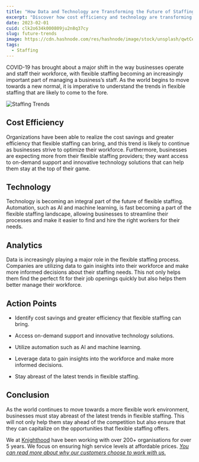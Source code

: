 ```yaml
---
title: "How Data and Technology are Transforming the Future of Staffing"
excerpt: "Discover how cost efficiency and technology are transforming the future of staffing."
date: 2023-02-01
cuid: clk2o634k000809ju2n8q37cy
slug: future-trends
image: https://cdn.hashnode.com/res/hashnode/image/stock/unsplash/qwtCeJ5cLYs/upload/ed5e1b6969680860cfa7edcc89bc6b6a.jpeg
tags:
  - Staffing
---
```


COVID-19 has brought about a major shift in the way businesses operate and staff their workforce, with flexible staffing becoming an increasingly important part of managing a business’s staff. As the world begins to move towards a new normal, it is imperative to understand the trends in flexible staffing that are likely to come to the fore.

![Staffing Trends](https://cdn.hashnode.com/res/hashnode/image/upload/v1689660378801/9d36ce7b-7ed5-419e-84dc-73255368254f.png)

## Cost Efficiency[​](http://localhost:3000/blog/future_trends#cost-efficiency)

Organizations have been able to realize the cost savings and greater efficiency that flexible staffing can bring, and this trend is likely to continue as businesses strive to optimize their workforce. Furthermore, businesses are expecting more from their flexible staffing providers; they want access to on-demand support and innovative technology solutions that can help them stay at the top of their game.

## Technology[​](http://localhost:3000/blog/future_trends#technology)

Technology is becoming an integral part of the future of flexible staffing. Automation, such as AI and machine learning, is fast becoming a part of the flexible staffing landscape, allowing businesses to streamline their processes and make it easier to find and hire the right workers for their needs.

## Analytics[​](http://localhost:3000/blog/future_trends#analytics)

Data is increasingly playing a major role in the flexible staffing process. Companies are utilizing data to gain insights into their workforce and make more informed decisions about their staffing needs. This not only helps them find the perfect fit for their job openings quickly but also helps them better manage their workforce.

## Action Points[​](http://localhost:3000/blog/future_trends#action-points)

* Identify cost savings and greater efficiency that flexible staffing can bring.
    
* Access on-demand support and innovative technology solutions.
    
* Utilize automation such as AI and machine learning.
    
* Leverage data to gain insights into the workforce and make more informed decisions.
    
* Stay abreast of the latest trends in flexible staffing.
    

## Conclusion[​](http://localhost:3000/blog/future_trends#conclusion)

As the world continues to move towards a more flexible work environment, businesses must stay abreast of the latest trends in flexible staffing. This will not only help them stay ahead of the competition but also ensure that they can capitalize on the opportunities that flexible staffing offers.

We at [Knighthood](http://knighthood.co) have been working with over 200+ organisations for over 5 years. We focus on ensuring high service levels at affordable prices. [*You can read more about why our customers choose to work with us.*](http://knighthood.co/whyus)
